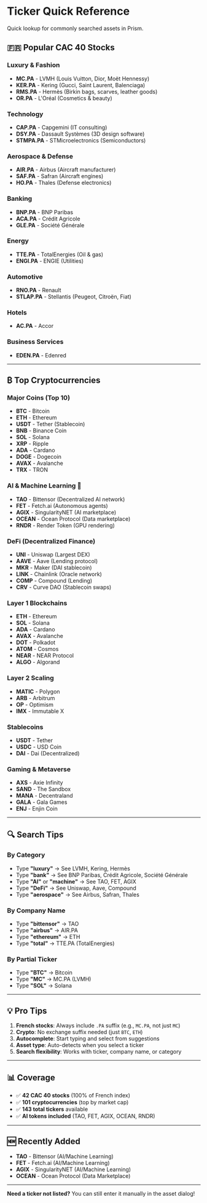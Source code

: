# Ticker Quick Reference

Quick lookup for commonly searched assets in Prism.

## 🇫🇷 Popular CAC 40 Stocks

### Luxury & Fashion
- **MC.PA** - LVMH (Louis Vuitton, Dior, Moët Hennessy)
- **KER.PA** - Kering (Gucci, Saint Laurent, Balenciaga)
- **RMS.PA** - Hermès (Birkin bags, scarves, leather goods)
- **OR.PA** - L'Oréal (Cosmetics & beauty)

### Technology
- **CAP.PA** - Capgemini (IT consulting)
- **DSY.PA** - Dassault Systèmes (3D design software)
- **STMPA.PA** - STMicroelectronics (Semiconductors)

### Aerospace & Defense
- **AIR.PA** - Airbus (Aircraft manufacturer)
- **SAF.PA** - Safran (Aircraft engines)
- **HO.PA** - Thales (Defense electronics)

### Banking
- **BNP.PA** - BNP Paribas
- **ACA.PA** - Crédit Agricole
- **GLE.PA** - Société Générale

### Energy
- **TTE.PA** - TotalEnergies (Oil & gas)
- **ENGI.PA** - ENGIE (Utilities)

### Automotive
- **RNO.PA** - Renault
- **STLAP.PA** - Stellantis (Peugeot, Citroën, Fiat)

### Hotels
- **AC.PA** - Accor

### Business Services
- **EDEN.PA** - Edenred

---

## ₿ Top Cryptocurrencies

### Major Coins (Top 10)
- **BTC** - Bitcoin
- **ETH** - Ethereum
- **USDT** - Tether (Stablecoin)
- **BNB** - Binance Coin
- **SOL** - Solana
- **XRP** - Ripple
- **ADA** - Cardano
- **DOGE** - Dogecoin
- **AVAX** - Avalanche
- **TRX** - TRON

### AI & Machine Learning 🤖
- **TAO** - Bittensor (Decentralized AI network)
- **FET** - Fetch.ai (Autonomous agents)
- **AGIX** - SingularityNET (AI marketplace)
- **OCEAN** - Ocean Protocol (Data marketplace)
- **RNDR** - Render Token (GPU rendering)

### DeFi (Decentralized Finance)
- **UNI** - Uniswap (Largest DEX)
- **AAVE** - Aave (Lending protocol)
- **MKR** - Maker (DAI stablecoin)
- **LINK** - Chainlink (Oracle network)
- **COMP** - Compound (Lending)
- **CRV** - Curve DAO (Stablecoin swaps)

### Layer 1 Blockchains
- **ETH** - Ethereum
- **SOL** - Solana
- **ADA** - Cardano
- **AVAX** - Avalanche
- **DOT** - Polkadot
- **ATOM** - Cosmos
- **NEAR** - NEAR Protocol
- **ALGO** - Algorand

### Layer 2 Scaling
- **MATIC** - Polygon
- **ARB** - Arbitrum
- **OP** - Optimism
- **IMX** - Immutable X

### Stablecoins
- **USDT** - Tether
- **USDC** - USD Coin
- **DAI** - Dai (Decentralized)

### Gaming & Metaverse
- **AXS** - Axie Infinity
- **SAND** - The Sandbox
- **MANA** - Decentraland
- **GALA** - Gala Games
- **ENJ** - Enjin Coin

---

## 🔍 Search Tips

### By Category
- Type **"luxury"** → See LVMH, Kering, Hermès
- Type **"bank"** → See BNP Paribas, Crédit Agricole, Société Générale
- Type **"AI"** or **"machine"** → See TAO, FET, AGIX
- Type **"DeFi"** → See Uniswap, Aave, Compound
- Type **"aerospace"** → See Airbus, Safran, Thales

### By Company Name
- Type **"bittensor"** → TAO
- Type **"airbus"** → AIR.PA
- Type **"ethereum"** → ETH
- Type **"total"** → TTE.PA (TotalEnergies)

### By Partial Ticker
- Type **"BTC"** → Bitcoin
- Type **"MC"** → MC.PA (LVMH)
- Type **"SOL"** → Solana

---

## 💡 Pro Tips

1. **French stocks**: Always include `.PA` suffix (e.g., `MC.PA`, not just `MC`)
2. **Crypto**: No exchange suffix needed (just `BTC`, `ETH`)
3. **Autocomplete**: Start typing and select from suggestions
4. **Asset type**: Auto-detects when you select a ticker
5. **Search flexibility**: Works with ticker, company name, or category

---

## 📊 Coverage

- ✅ **42 CAC 40 stocks** (100% of French index)
- ✅ **101 cryptocurrencies** (top by market cap)
- ✅ **143 total tickers** available
- ✅ **AI tokens included** (TAO, FET, AGIX, OCEAN, RNDR)

---

## 🆕 Recently Added

- **TAO** - Bittensor (AI/Machine Learning)
- **FET** - Fetch.ai (AI/Machine Learning)
- **AGIX** - SingularityNET (AI/Machine Learning)
- **OCEAN** - Ocean Protocol (Data Marketplace)

---

**Need a ticker not listed?** You can still enter it manually in the asset dialog!